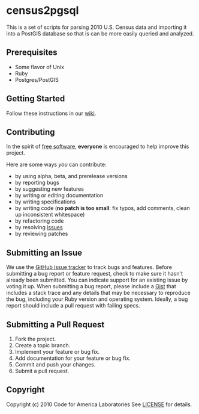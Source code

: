 census2pgsql
=======
This is a set of scripts for parsing 2010 U.S. Census data and importing it into a PostGIS database so that is can be more easily queried and analyzed.

Prerequisites
------------
* Some flavor of Unix
* Ruby
* Postgres/PostGIS

Getting Started
------------
Follow these instructions in our [wiki](http://github.com/codeforamerica/census2pgsql/wiki/Get-Started).
    
Contributing
------------
In the spirit of [free software](http://www.fsf.org/licensing/essays/free-sw.html), **everyone** is encouraged to help improve this project.

Here are some ways *you* can contribute:

* by using alpha, beta, and prerelease versions
* by reporting bugs
* by suggesting new features
* by writing or editing documentation
* by writing specifications
* by writing code (**no patch is too small**: fix typos, add comments, clean up inconsistent whitespace)
* by refactoring code
* by resolving [issues](http://github.com/codeforamerica/census2pgsql/issues)
* by reviewing patches

Submitting an Issue
-------------------
We use the [GitHub issue tracker](http://github.com/codeforamerica/census2pgsql/issues) to track bugs and
features. Before submitting a bug report or feature request, check to make sure it hasn't already
been submitted. You can indicate support for an existing issue by voting it up. When submitting a
bug report, please include a [Gist](http://gist.github.com/) that includes a stack trace and any
details that may be necessary to reproduce the bug, including your Ruby version and
operating system. Ideally, a bug report should include a pull request with failing specs.

Submitting a Pull Request
-------------------------
1. Fork the project.
2. Create a topic branch.
3. Implement your feature or bug fix.
4. Add documentation for your feature or bug fix.
5. Commit and push your changes.
6. Submit a pull request.

Copyright
---------
Copyright (c) 2010 Code for America Laboratories
See [LICENSE](https://github.com/codeforamerica/census2pgsql/blob/master/LICENSE.md) for details.
